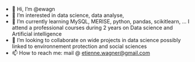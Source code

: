 - 👋 Hi, I’m @ewagn
- 👀 I’m interested in data science, data analyse, 
- 🌱 I’m currently learning MySQL, MERISE, python, pandas, scikitlearn, ... I attend a professional courses during 2 years on Data science and Artificial intelligence
- 💞️ I’m looking to collaborate on wide projects in data science possibly linked to environnement protection and social sciences
- 📫 How to reach me: mail @ etienne.wagner@gmail.com

<!---
ewagn/ewagn is a ✨ special ✨ repository because its `README.md` (this file) appears on your GitHub profile.
You can click the Preview link to take a look at your changes.
--->
